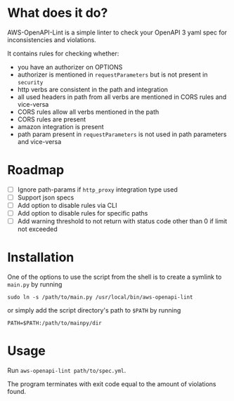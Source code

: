 # What does it do?

AWS-OpenAPI-Lint is a simple linter to check your OpenAPI 3 yaml spec for inconsistencies and violations.

It contains rules for checking whether:

- you have an authorizer on OPTIONS
- authorizer is mentioned in `requestParameters` but is not present in `security`
- http verbs are consistent in the path and integration
- all used headers in path from all verbs are mentioned in CORS rules and vice-versa
- CORS rules allow all verbs mentioned in the path
- CORS rules are present
- amazon integration is present
- path param present in `requestParameters` is not used in path parameters and vice-versa

# Roadmap

- [ ] Ignore path-params if `http_proxy` integration type used
- [ ] Support json specs
- [ ] Add option to disable rules via CLI
- [ ] Add option to disable rules for specific paths
- [ ] Add warning threshold to not return with status code other than 0 if limit not exceeded

# Installation

One of the options to use the script from the shell is to create a symlink to `main.py` by running

`sudo ln -s /path/to/main.py /usr/local/bin/aws-openapi-lint`

or simply add the script directory's path to `$PATH` by running

`PATH=$PATH:/path/to/mainpy/dir`

# Usage

Run `aws-openapi-lint path/to/spec.yml`.

The program terminates with exit code equal to the amount of violations found.